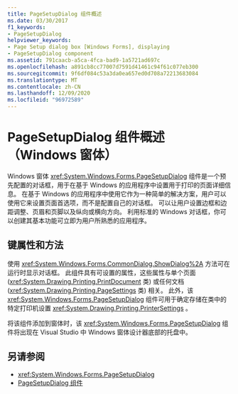 ```yaml
---
title: PageSetupDialog 组件概述
ms.date: 03/30/2017
f1_keywords:
- PageSetupDialog
helpviewer_keywords:
- Page Setup dialog box [Windows Forms], displaying
- PageSetupDialog component
ms.assetid: 791caacb-a5ca-4fca-bad9-1a5721ad697c
ms.openlocfilehash: a891cb8cc77007d7591d41461c94f61c077eb300
ms.sourcegitcommit: 9f6df084c53a3da0ea657ed0d708a72213683084
ms.translationtype: MT
ms.contentlocale: zh-CN
ms.lasthandoff: 12/09/2020
ms.locfileid: "96972589"
---
```

# <a name="pagesetupdialog-component-overview-windows-forms"></a>PageSetupDialog 组件概述（Windows 窗体）

Windows 窗体 <xref:System.Windows.Forms.PageSetupDialog> 组件是一个预先配置的对话框，用于在基于 Windows 的应用程序中设置用于打印的页面详细信息。 在基于 Windows 的应用程序中使用它作为一种简单的解决方案，用户可以使用它来设置页面首选项，而不是配置自己的对话框。 可以让用户设置边框和边距调整、页眉和页脚以及纵向或横向方向。 利用标准的 Windows 对话框，你可以创建其基本功能可立即为用户所熟悉的应用程序。

## <a name="key-properties-and-methods"></a>键属性和方法

使用 <xref:System.Windows.Forms.CommonDialog.ShowDialog%2A> 方法可在运行时显示对话框。 此组件具有可设置的属性，这些属性与单个页面 (<xref:System.Drawing.Printing.PrintDocument> 类) 或任何文档 (<xref:System.Drawing.Printing.PageSettings> 类) 相关。 此外，该 <xref:System.Windows.Forms.PageSetupDialog> 组件可用于确定存储在类中的特定打印机设置 <xref:System.Drawing.Printing.PrinterSettings> 。

将该组件添加到窗体时，该 <xref:System.Windows.Forms.PageSetupDialog> 组件将出现在 Visual Studio 中 Windows 窗体设计器底部的托盘中。

## <a name="see-also"></a>另请参阅

- <xref:System.Windows.Forms.PageSetupDialog>
- [PageSetupDialog 组件](pagesetupdialog-component-windows-forms.md)
